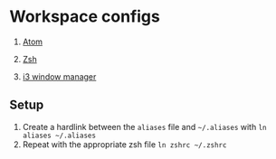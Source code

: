 # Workspace configs

1) [Atom](./atom/)

2) [Zsh](./zsh)

3) [i3 window manager](./i3)

## Setup

1) Create a hardlink between the `aliases` file and `~/.aliases` with `ln aliases ~/.aliases`
2) Repeat with the appropriate zsh file `ln zshrc ~/.zshrc`
